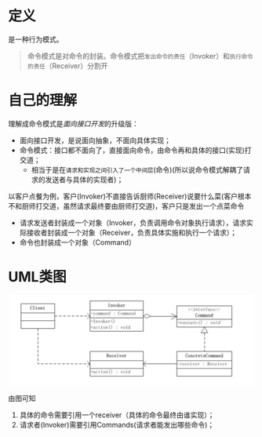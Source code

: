 # 定义
是一种行为模式。
> 命令模式是对命令的封装。命令模式把`发出命令的责任`（Invoker）和`执行命令的责任`（Receiver）分割开


# 自己的理解
理解成命令模式是*面向接口开发*的升级版：
* 面向接口开发，是说面向抽象，不面向具体实现；
* 命令模式：接口都不面向了，直接面向命令，由命令再和具体的接口(实现)打交道；
    * 相当于是在`请求和实现之间引入了一个中间层`(命令)(所以说命令模式解耦了请求的发送者与具体的实现者)；

以客户点餐为例，客户(Invoker)不直接告诉厨师(Receiver)说要什么菜(客户根本不和厨师打交道，虽然请求最终要由厨师打交道)，客户只是发出一个点菜命令
* 请求发送者封装成一个对象（Invoker，负责调用命令对象执行请求），请求实际接收者封装成一个对象（Receiver，负责具体实施和执行一个请求）；
* 命令也封装成一个对象（Command）

# UML类图
![命令模式](https://github.com/jssgsy/java/raw/master/src/main/java/com/univ/patterndesign/command/command_url.png)

由图可知
1. 具体的命令需要引用一个receiver（具体的命令最终由谁实现）；
2. 请求者(Invoker)需要引用Commands(请求者能发出哪些命令)；
